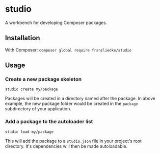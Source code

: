 # studio

A workbench for developing Composer packages.

## Installation

With Composer: `composer global require franzliedke/studio`

## Usage

### Create a new package skeleton

    studio create my/package

Packages will be created in a directory named after the package. In above example, the new package folder would be
created in the `package` subdirectory of your application.

### Add a package to the autoloader list

    studio load my/package

This will add the package to a `studio.json` file in your project's root directory.
It's dependencies will then be made autoloadable.
